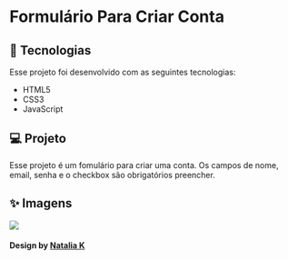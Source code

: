 # Formulário Para Criar Conta
## :rocket: Tecnologias
Esse projeto foi desenvolvido com as seguintes tecnologias:
* HTML5
* CSS3
* JavaScript

## :computer: Projeto
Esse projeto é um fomulário para criar uma conta. Os campos de nome, email, senha e o checkbox são obrigatórios preencher.

## :sparkles: Imagens
<img src="https://i.pinimg.com/originals/a8/18/cf/a818cfce4db3e17600541fe6bf7e7ae4.png">

 #### Design by [Natalia K](https://dribbble.com/shots/11879454-Sign-Up-Form/attachments/3504804?mode=media)
